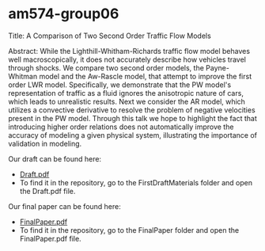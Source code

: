 # am574-group06

Title: A Comparison of Two Second Order Traffic Flow Models

Abstract:
While the Lighthill-Whitham-Richards traffic flow model behaves well macroscopically, it does not accurately describe how vehicles travel through shocks.  We compare two second order models, the Payne-Whitman model and the Aw-Rascle model, that attempt to improve the first order LWR model.  Specifically, we demonstrate that the PW model's representation of traffic as a fluid ignores the anisotropic nature of cars, which leads to unrealistic results.  Next we consider the AR model, which utilizes a convective derivative to resolve the problem of negative velocities present in the PW model.
 Through this talk we hope to highlight the fact that introducing higher order relations does not automatically improve the accuracy of modeling a given physical system, illustrating the importance of validation in modeling. 

Our draft can be found here:
* [Draft.pdf](FirstDraftMaterials/Draft.pdf)
* To find it in the repository, go to the FirstDraftMaterials folder and open the Draft.pdf file.

Our final paper can be found here: 
* [FinalPaper.pdf](FinalPaper/FinalPaper.pdf)
* To find it in the repository, go to the FinalPaper folder and open the FinalPaper.pdf file.
